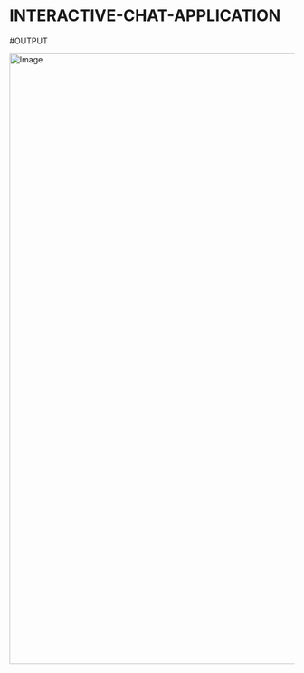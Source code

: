 # INTERACTIVE-CHAT-APPLICATION

#OUTPUT

<img width="1920" height="1080" alt="Image" src="https://github.com/user-attachments/assets/9cae8781-c1c4-49b2-9b0a-76d03647c5e5" />
